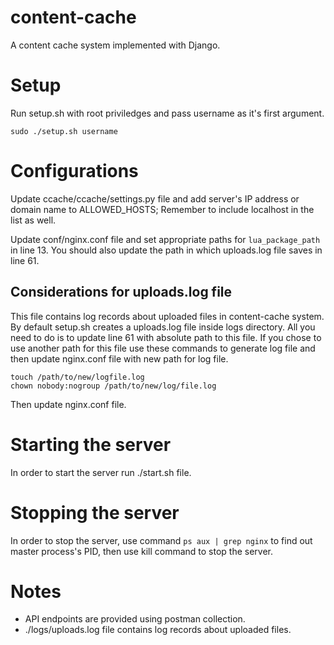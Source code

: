 # content-cache
A content cache system implemented with Django.

# Setup
Run setup.sh with root priviledges and pass username as it's first argument.

```
sudo ./setup.sh username
```

# Configurations
Update ccache/ccache/settings.py file and add server's IP address or domain name to ALLOWED_HOSTS; Remember to include localhost in the list as well.

Update conf/nginx.conf file and set appropriate paths for ```lua_package_path``` in line 13. You should also update the path in which uploads.log file saves in line 61.

## Considerations for uploads.log file
This file contains log records about uploaded files in content-cache system. By default setup.sh creates a uploads.log file inside logs directory. All you need to do is to update line 61 with absolute path to this file.
If you chose to use another path for this file use these commands to generate log file and then update nginx.conf file with new path for log file.

```
touch /path/to/new/logfile.log
chown nobody:nogroup /path/to/new/log/file.log
```
Then update nginx.conf file.

# Starting the server
In order to start the server run ./start.sh file.

# Stopping the server
In order to stop the server, use command ```ps aux | grep nginx``` to find out master process's PID, then use kill command to stop the server.

# Notes
- API endpoints are provided using postman collection.
- ./logs/uploads.log file contains log records about uploaded files.



